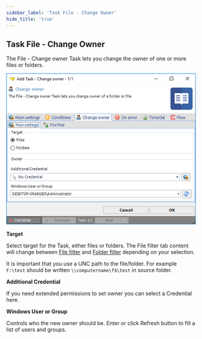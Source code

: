```yaml
---
sidebar_label: 'Task File - Change Owner'
hide_title: 'true'
---
```


## Task File - Change Owner

The File - Change owner Task lets you change the owner of one or more files or folders.


![](../../../static/img/taskfilechangeowner.png)


**Target**

Select target for the Task, either files or folders. The File filter tab content will change between [File filter](job-tasks-file-filter) and [Folder filter](job-tasks-folder-filter) depending on your selection.
 
It is important that you use a UNC path to the file/folder. For example `F:\test` should be written `\\computername\f$\test` in source folder.
 
**Additional Credential**

If you need extended permissions to set owner you can select a Credential here.
 
**Windows User or Group**

Controls who the new owner should be. Enter or click Refresh button to fill a list of users and groups.